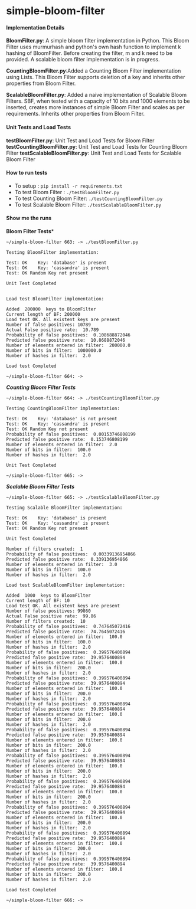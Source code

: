 simple-bloom-filter
===================

#### Implementation Details
**BloomFilter.py**: A simple bloom filter implementation in Python. This Bloom Filter uses murmurhash and python's own hash function to implement k hashing of BloomFilter. Before creating the filter, m and k need to be provided. A scalable bloom filter implementation is in progress.

**CountingBloomFilter.py**:Added a Counting Bloom Filter implementation using Lists. This Bloom Filter supports deletion of a key and inherits other properties from Bloom Filter.

**ScalableBloomFilter.py**: Added a naive implementation of Scalable Bloom Filters. SBF, when tested with a capacity of 10 bits and 1000 elements to be inserted, creates more instances of simple Bloom Filter and scales as per requirements. Inherits other properties from Bloom Filter.

#### Unit Tests and Load Tests
**testBloomFilter.py**: Unit Test and Load Tests for Bloom Filter
**testCountingBloomFilter.py**: Unit Test and Load Tests for Counting Bloom Filter
**testScalableBloomFilter.py**: Unit Test and Load Tests for Scalable Bloom Filter

#### How to run tests
- To setup : `pip install -r requirements.txt`
- To test Bloom Filter : `./testBloomFilter.py`
- To test Counting Bloom Filter: `./testCountingBloomFilter.py`
- To test Scalable Bloom Filter: `./testScalableBloomFilter.py`

#### Show me the runs

**Bloom Filter Tests***
```
~/simple-bloom-filter 663: -> ./testBloomFilter.py 

Testing BloomFilter implementation:

Test: OK 	Key: 'database' is present
Test: OK 	Key: 'cassandra' is present
Test: OK Random Key not present

Unit Test Completed


Load test BloomFilter implementation:

Added  200000  keys to BloomFilter
Current length of BF: 200000
Load test OK. All existent keys are present
Number of false positives: 10789
Actual False positive rate:  10.789
Probability of false positives:  0.108688872046
Predicted false positive rate:  10.8688872046
Number of elements entered in filter:  200000.0
Number of bits in filter:  1000000.0
Number of hashes in filter:  2.0

Load test Completed

~/simple-bloom-filter 664: ->
```

***Counting Bloom Filter Tests***
```
~/simple-bloom-filter 664: -> ./testCountingBloomFilter.py 

Testing CountingBloomFilter implementation:

Test: OK 	Key: 'database' is not present
Test: OK 	Key: 'cassandra' is present
Test: OK Random Key not present
Probability of false positives:  0.00153746808199
Predicted false positive rate:  0.153746808199
Number of elements entered in filter:  2.0
Number of bits in filter:  100.0
Number of hashes in filter:  2.0

Unit Test Completed

~/simple-bloom-filter 665: ->
```

***Scalable Bloom Filter Tests***
```
~/simple-bloom-filter 665: -> ./testScalableBloomFilter.py 

Testing Scalable BloomFilter implementation:

Test: OK 	Key: 'database' is present
Test: OK 	Key: 'cassandra' is present
Test: OK Random Key not present

Unit Test Completed

Number of filters created:  1
Probability of false positives:  0.00339136954866
Predicted false positive rate:  0.339136954866
Number of elements entered in filter:  3.0
Number of bits in filter:  100.0
Number of hashes in filter:  2.0

Load test ScalableBloomFilter implementation:

Added  1000  keys to BloomFilter
Current length of BF: 10
Load test OK. All existent keys are present
Number of false positives: 99860
Actual False positive rate:  99.86
Number of filters created:  10
Probability of false positives:  0.747645072416
Predicted false positive rate:  74.7645072416
Number of elements entered in filter:  100.0
Number of bits in filter:  100.0
Number of hashes in filter:  2.0
Probability of false positives:  0.399576400894
Predicted false positive rate:  39.9576400894
Number of elements entered in filter:  100.0
Number of bits in filter:  200.0
Number of hashes in filter:  2.0
Probability of false positives:  0.399576400894
Predicted false positive rate:  39.9576400894
Number of elements entered in filter:  100.0
Number of bits in filter:  200.0
Number of hashes in filter:  2.0
Probability of false positives:  0.399576400894
Predicted false positive rate:  39.9576400894
Number of elements entered in filter:  100.0
Number of bits in filter:  200.0
Number of hashes in filter:  2.0
Probability of false positives:  0.399576400894
Predicted false positive rate:  39.9576400894
Number of elements entered in filter:  100.0
Number of bits in filter:  200.0
Number of hashes in filter:  2.0
Probability of false positives:  0.399576400894
Predicted false positive rate:  39.9576400894
Number of elements entered in filter:  100.0
Number of bits in filter:  200.0
Number of hashes in filter:  2.0
Probability of false positives:  0.399576400894
Predicted false positive rate:  39.9576400894
Number of elements entered in filter:  100.0
Number of bits in filter:  200.0
Number of hashes in filter:  2.0
Probability of false positives:  0.399576400894
Predicted false positive rate:  39.9576400894
Number of elements entered in filter:  100.0
Number of bits in filter:  200.0
Number of hashes in filter:  2.0
Probability of false positives:  0.399576400894
Predicted false positive rate:  39.9576400894
Number of elements entered in filter:  100.0
Number of bits in filter:  200.0
Number of hashes in filter:  2.0
Probability of false positives:  0.399576400894
Predicted false positive rate:  39.9576400894
Number of elements entered in filter:  100.0
Number of bits in filter:  200.0
Number of hashes in filter:  2.0

Load test Completed

~/simple-bloom-filter 666: ->
```
